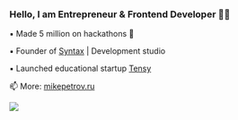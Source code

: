 ### Hello, I am Entrepreneur & Frontend Developer 👨‍💻

▪ Made 5 million on hackathons 🍋

▪ Founder of [Syntax](https://dev-syntax.ru/) | Development studio

▪ Launched educational startup [Tensy](https://tensy.io/)

📫 More: [mikepetrov.ru](https://mikepetrov.ru)

![](https://komarev.com/ghpvc/?username=mike-petrov)
